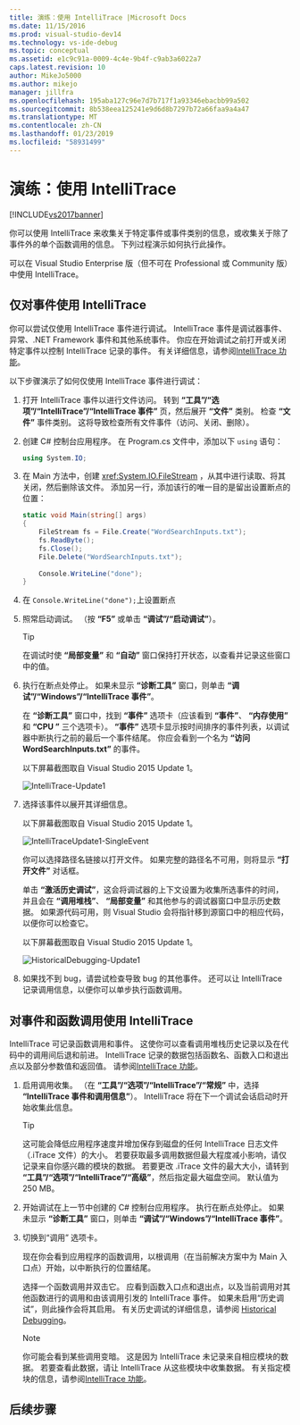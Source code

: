 ```yaml
---
title: 演练：使用 IntelliTrace |Microsoft Docs
ms.date: 11/15/2016
ms.prod: visual-studio-dev14
ms.technology: vs-ide-debug
ms.topic: conceptual
ms.assetid: e1c9c91a-0009-4c4e-9b4f-c9ab3a6022a7
caps.latest.revision: 10
author: MikeJo5000
ms.author: mikejo
manager: jillfra
ms.openlocfilehash: 195aba127c96e7d7b717f1a93346ebacbb99a502
ms.sourcegitcommit: 8b538eea125241e9d6d8b7297b72a66faa9a4a47
ms.translationtype: MT
ms.contentlocale: zh-CN
ms.lasthandoff: 01/23/2019
ms.locfileid: "58931499"
---
```

# <a name="walkthrough-using-intellitrace"></a>演练：使用 IntelliTrace
[!INCLUDE[vs2017banner](../includes/vs2017banner.md)]

你可以使用 IntelliTrace 来收集关于特定事件或事件类别的信息，或收集关于除了事件外的单个函数调用的信息。 下列过程演示如何执行此操作。  
  
 可以在 Visual Studio Enterprise 版（但不可在 Professional 或 Community 版）中使用 IntelliTrace。  
  
##  <a name="GettingStarted"></a> 仅对事件使用 IntelliTrace  
 你可以尝试仅使用 IntelliTrace 事件进行调试。 IntelliTrace 事件是调试器事件、异常、.NET Framework 事件和其他系统事件。 你应在开始调试之前打开或关闭特定事件以控制 IntelliTrace 记录的事件。 有关详细信息，请参阅[IntelliTrace 功能](../debugger/intellitrace-features.md)。  
  
 以下步骤演示了如何仅使用 IntelliTrace 事件进行调试：  
  
1.  打开 IntelliTrace 事件以进行文件访问。 转到 **“工具”/“选项”/“IntelliTrace”/“IntelliTrace 事件”** 页，然后展开 **“文件”** 类别。 检查 **“文件”** 事件类别。 这将导致检查所有文件事件（访问、关闭、删除）。  
  
2.  创建 C# 控制台应用程序。 在 Program.cs 文件中，添加以下 `using` 语句：  
  
    ```csharp  
    using System.IO;  
    ```  
  
3.  在 Main 方法中，创建 <xref:System.IO.FileStream> ，从其中进行读取、将其关闭，然后删除该文件。 添加另一行，添加该行的唯一目的是留出设置断点的位置：  
  
    ```csharp  
    static void Main(string[] args)  
    {  
        FileStream fs = File.Create("WordSearchInputs.txt");  
        fs.ReadByte();  
        fs.Close();  
        File.Delete("WordSearchInputs.txt");  
  
        Console.WriteLine("done");  
    }  
    ```  
  
4.  在 `Console.WriteLine("done");`上设置断点  
  
5.  照常启动调试。 （按 **“F5”** 或单击 **“调试”/“启动调试”**）。  
  
    > [!TIP]
    >  在调试时使 **“局部变量”** 和 **“自动”** 窗口保持打开状态，以查看并记录这些窗口中的值。  
  
6.  执行在断点处停止。 如果未显示 **“诊断工具”** 窗口，则单击 **“调试”/“Windows”/“IntelliTrace 事件”**。  
  
     在 **“诊断工具”** 窗口中，找到 **“事件”** 选项卡（应该看到 **“事件”**、 **“内存使用”** 和 **“CPU ”** 三个选项卡）。 **“事件”** 选项卡显示按时间排序的事件列表，以调试器中断执行之前的最后一个事件结尾。 你应会看到一个名为 **“访问 WordSearchInputs.txt”** 的事件。  
  
     以下屏幕截图取自 Visual Studio 2015 Update 1。  
  
     ![IntelliTrace&#45;Update1](../debugger/media/intellitrace-update1.png "IntelliTrace-Update1")  
  
7.  选择该事件以展开其详细信息。  
  
     以下屏幕截图取自 Visual Studio 2015 Update 1。  
  
     ![IntelliTraceUpdate1&#45;SingleEvent](../debugger/media/intellitraceupdate1-singleevent.png "IntelliTraceUpdate1 SingleEvent")  
  
     你可以选择路径名链接以打开文件。 如果完整的路径名不可用，则将显示 **“打开文件”** 对话框。  
  
     单击 **“激活历史调试”**，这会将调试器的上下文设置为收集所选事件的时间，并且会在 **“调用堆栈”**、 **“局部变量”** 和其他参与的调试器窗口中显示历史数据。 如果源代码可用，则 Visual Studio 会将指针移到源窗口中的相应代码，以便你可以检查它。  
  
     以下屏幕截图取自 Visual Studio 2015 Update 1。  
  
     ![HistoricalDebugging&#45;Update1](../debugger/media/historicaldebugging-update1.png "HistoricalDebugging Update1")  
  
8.  如果找不到 bug，请尝试检查导致 bug 的其他事件。 还可以让 IntelliTrace 记录调用信息，以便你可以单步执行函数调用。  
  
## <a name="using-intellitrace-with-events-and-function-calls"></a>对事件和函数调用使用 IntelliTrace  
 IntelliTrace 可记录函数调用和事件。 这使你可以查看调用堆栈历史记录以及在代码中的调用间后退和前进。 IntelliTrace 记录的数据包括函数名、函数入口和退出点以及部分参数值和返回值。 请参阅[IntelliTrace 功能](../debugger/intellitrace-features.md)。  
  
1.  启用调用收集。 （在 **“工具”/“选项”/“IntelliTrace”/“常规”** 中，选择 **“IntelliTrace 事件和调用信息”**）。 IntelliTrace 将在下一个调试会话启动时开始收集此信息。  
  
    > [!TIP]
    >  这可能会降低应用程序速度并增加保存到磁盘的任何 IntelliTrace 日志文件（.iTrace 文件）的大小。 若要获取最多调用数据但最大程度减小影响，请仅记录来自你感兴趣的模块的数据。 若要更改 .iTrace 文件的最大大小，请转到 **“工具”/“选项”/“IntelliTrace”/“高级”**，然后指定最大磁盘空间。 默认值为 250 MB。  
  
2.  开始调试在上一节中创建的 C# 控制台应用程序。 执行在断点处停止。 如果未显示 **“诊断工具”** 窗口，则单击 **“调试”/“Windows”/“IntelliTrace 事件”**。  
  
3.  切换到“调用”  选项卡。  
  
     现在你会看到应用程序的函数调用，以根调用（在当前解决方案中为 Main 入口点）开始，以中断执行的位置结尾。  
  
     选择一个函数调用并双击它。 应看到函数入口点和退出点，以及当前调用对其他函数进行的调用和由该调用引发的 IntelliTrace 事件。 如果未启用“历史调试”，则此操作会将其启用。 有关历史调试的详细信息，请参阅 [Historical Debugging](../debugger/historical-debugging.md)。  
  
    > [!NOTE]
    >  你可能会看到某些调用变暗。 这是因为 IntelliTrace 未记录来自相应模块的数据。 若要查看此数据，请让 IntelliTrace 从这些模块中收集数据。 有关指定模块的信息，请参阅[IntelliTrace 功能](../debugger/intellitrace-features.md)。  
  
## <a name="next-steps"></a>后续步骤
